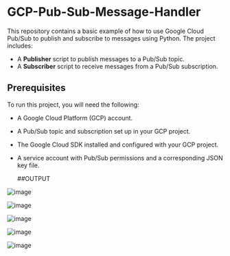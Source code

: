 # GCP-Pub-Sub-Message-Handler

This repository contains a basic example of how to use Google Cloud Pub/Sub to publish and subscribe to messages using Python. The project includes:
- A **Publisher** script to publish messages to a Pub/Sub topic.
- A **Subscriber** script to receive messages from a Pub/Sub subscription.

## Prerequisites

To run this project, you will need the following:
- A Google Cloud Platform (GCP) account.
- A Pub/Sub topic and subscription set up in your GCP project.
- The Google Cloud SDK installed and configured with your GCP project.
- A service account with Pub/Sub permissions and a corresponding JSON key file.

  ##OUTPUT

![image](https://github.com/user-attachments/assets/93206753-4231-47b0-8db0-2d14774a1082)

![image](https://github.com/user-attachments/assets/7c62d844-0bbc-4574-ae26-2587b6bdc975)

![image](https://github.com/user-attachments/assets/18f07a3b-94fb-4f19-84e5-95e431c7b97d)

![image](https://github.com/user-attachments/assets/3e716de1-a3c1-4d7f-b0e5-591bb8189490)

![image](https://github.com/user-attachments/assets/a66902d2-ccd2-4543-b9d1-ed9ee45e265f)

